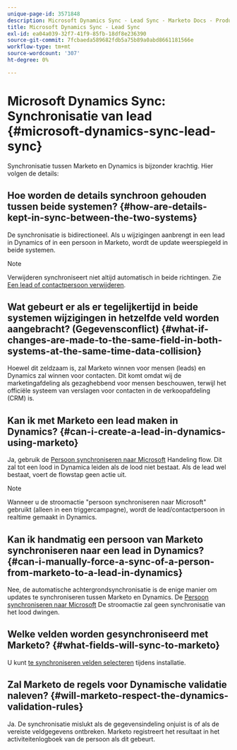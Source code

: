 ```yaml
---
unique-page-id: 3571848
description: Microsoft Dynamics Sync - Lead Sync - Marketo Docs - Productdocumentatie
title: Microsoft Dynamics Sync - Lead Sync
exl-id: ea04a039-32f7-41f9-85fb-18df8e236390
source-git-commit: 7fcbaeda589682fdb5a75b89a0abd8661181566e
workflow-type: tm+mt
source-wordcount: '307'
ht-degree: 0%

---
```


# Microsoft Dynamics Sync: Synchronisatie van lead {#microsoft-dynamics-sync-lead-sync}

Synchronisatie tussen Marketo en Dynamics is bijzonder krachtig. Hier volgen de details:

## Hoe worden de details synchroon gehouden tussen beide systemen? {#how-are-details-kept-in-sync-between-the-two-systems}

De synchronisatie is bidirectioneel. Als u wijzigingen aanbrengt in een lead in Dynamics of in een persoon in Marketo, wordt de update weerspiegeld in beide systemen.

>[!NOTE]
>
>Verwijderen synchroniseert niet altijd automatisch in beide richtingen. Zie [Een lead of contactpersoon verwijderen](/help/marketo/product-docs/crm-sync/microsoft-dynamics-sync/deleting-a-lead-or-contact.md).

## Wat gebeurt er als er tegelijkertijd in beide systemen wijzigingen in hetzelfde veld worden aangebracht? (Gegevensconflict) {#what-if-changes-are-made-to-the-same-field-in-both-systems-at-the-same-time-data-collision}

Hoewel dit zeldzaam is, zal Marketo winnen voor mensen (leads) en Dynamics zal winnen voor contacten. Dit komt omdat wij de marketingafdeling als gezaghebbend voor mensen beschouwen, terwijl het officiële systeem van verslagen voor contacten in de verkoopafdeling (CRM) is.

## Kan ik met Marketo een lead maken in Dynamics? {#can-i-create-a-lead-in-dynamics-using-marketo}

Ja, gebruik de [Persoon synchroniseren naar Microsoft](/help/marketo/product-docs/core-marketo-concepts/smart-campaigns/microsoft-dynamics-flow-actions/sync-person-to-microsoft.md) Handeling flow. Dit zal tot een lood in Dynamica leiden als de lood niet bestaat. Als de lead wel bestaat, voert de flowstap geen actie uit.

>[!NOTE]
>
>Wanneer u de stroomactie &quot;persoon synchroniseren naar Microsoft&quot; gebruikt (alleen in een triggercampagne), wordt de lead/contactpersoon in realtime gemaakt in Dynamics.

## Kan ik handmatig een persoon van Marketo synchroniseren naar een lead in Dynamics? {#can-i-manually-force-a-sync-of-a-person-from-marketo-to-a-lead-in-dynamics}

Nee, de automatische achtergrondsynchronisatie is de enige manier om updates te synchroniseren tussen Marketo en Dynamics. De [Persoon synchroniseren naar Microsoft](/help/marketo/product-docs/core-marketo-concepts/smart-campaigns/microsoft-dynamics-flow-actions/sync-person-to-microsoft.md) De stroomactie zal geen synchronisatie van het lood dwingen.

## Welke velden worden gesynchroniseerd met Marketo? {#what-fields-will-sync-to-marketo}

U kunt [te synchroniseren velden selecteren](/help/marketo/product-docs/crm-sync/microsoft-dynamics-sync/sync-setup/microsoft-dynamics-365-with-ropc-connection/step-4-of-4-connect.md#select-fields-to-sync) tijdens installatie.

## Zal Marketo de regels voor Dynamische validatie naleven? {#will-marketo-respect-the-dynamics-validation-rules}

Ja. De synchronisatie mislukt als de gegevensindeling onjuist is of als de vereiste veldgegevens ontbreken. Marketo registreert het resultaat in het activiteitenlogboek van de persoon als dit gebeurt.

